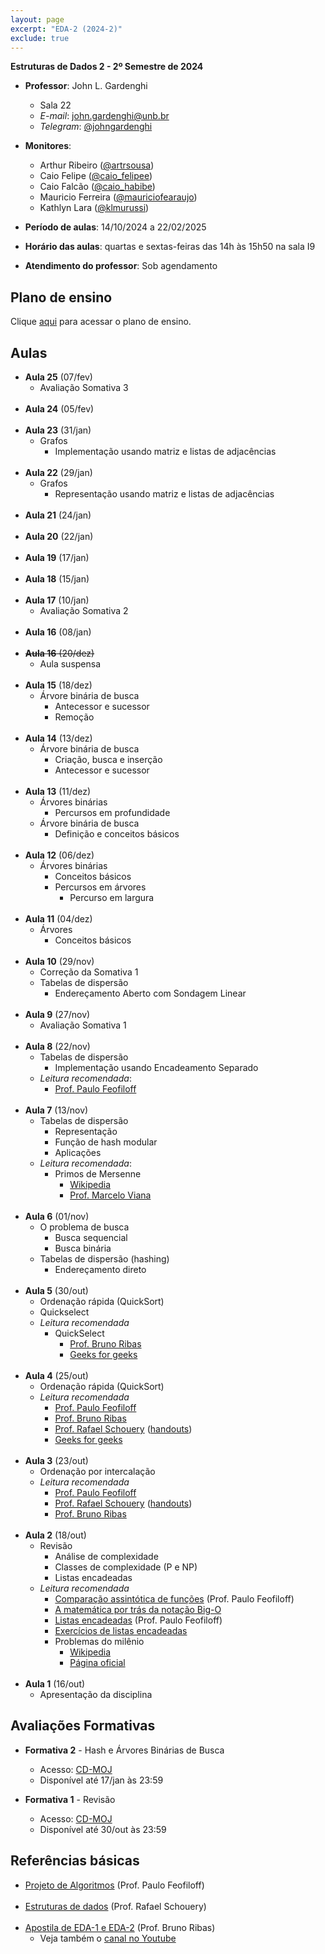 ```yaml
---
layout: page
excerpt: "EDA-2 (2024-2)"
exclude: true
---
```


**Estruturas de Dados 2 - 2º Semestre de 2024**

* **Professor**: John L. Gardenghi
  + Sala 22
  + *E-mail*: john.gardenghi@unb.br
  + *Telegram*: <a href="https://t.me/johngardenghi" target="_blank">@johngardenghi</a>

* **Monitores**:
  + Arthur Ribeiro (<a href="https://t.me/artrsousa" target="_blank">@artrsousa</a>)
  + Caio Felipe (<a href="https://t.me/caio_felipee" target="_blank">@caio_felipee</a>)
  + Caio Falcão (<a href="https://t.me/caio_habibe" target="_blank">@caio_habibe</a>)
  + Mauricio Ferreira (<a href="https://t.me/mauriciofearaujo" target="_blank">@mauriciofearaujo</a>)
  + Kathlyn Lara (<a href="https://t.me/klmurussi" target="_blank">@klmurussi</a>)

* **Período de aulas**: 14/10/2024 a 22/02/2025
* **Horário das aulas**: quartas e sextas-feiras das 14h às 15h50 na sala I9
* **Atendimento do professor**: Sob agendamento

## Plano de ensino

Clique <a href="plano_eda2_24_2.pdf" target="_blank">aqui</a> para acessar o plano de ensino.

## Aulas

* **Aula 25** (07/fev)
  + Avaliação Somativa 3
<br><br>
* **Aula 24** (05/fev)
<br><br>
* **Aula 23** (31/jan)
  + Grafos
    + Implementação usando matriz e listas de adjacências
<br><br>
* **Aula 22** (29/jan)
  + Grafos
    + Representação usando matriz e listas de adjacências
<br><br>
* **Aula 21** (24/jan)
<br><br>
* **Aula 20** (22/jan)
<br><br>
* **Aula 19** (17/jan)
<br><br>
* **Aula 18** (15/jan)
<br><br>
* **Aula 17** (10/jan)
  + Avaliação Somativa 2
<br><br>
* **Aula 16** (08/jan)
<br><br>
* ~~**Aula 16** (20/dez)~~
  + Aula suspensa
<br><br>
* **Aula 15** (18/dez)
  + Árvore binária de busca
    + Antecessor e sucessor
    + Remoção
<br><br>
* **Aula 14** (13/dez)
  + Árvore binária de busca
    + Criação, busca e inserção
    + Antecessor e sucessor
<br><br>
* **Aula 13** (11/dez)
  + Árvores binárias
    + Percursos em profundidade
  + Árvore binária de busca
    + Definição e conceitos básicos
<br><br>
* **Aula 12** (06/dez)
  + Árvores binárias
    + Conceitos básicos
    + Percursos em árvores
      + Percurso em largura
<br><br>
* **Aula 11** (04/dez)
  + Árvores
    + Conceitos básicos
<br><br>
* **Aula 10** (29/nov)
  + Correção da Somativa 1
  + Tabelas de dispersão
    + Endereçamento Aberto com Sondagem Linear
<br><br>
* **Aula 9** (27/nov)
  + Avaliação Somativa 1
<br><br>
* **Aula 8** (22/nov)
  + Tabelas de dispersão
    + Implementação usando Encadeamento Separado
  + *Leitura recomendada*:
    + <a href="https://www.ime.usp.br/~pf/algoritmos/aulas/hash.html" target="_blank">Prof. Paulo Feofiloff</a>
<br><br>    
* **Aula 7** (13/nov)
  + Tabelas de dispersão
    + Representação
    + Função de hash modular
    + Aplicações
  + *Leitura recomendada*:
    + Primos de Mersenne
      + <a href="https://pt.wikipedia.org/wiki/Primo_de_Mersenne" target="_blank">Wikipedia</a>
      + <a href="https://impa.br/noticias/numeros-primos-de-mersenne-visando-o-infinito/">Prof. Marcelo Viana</a>
<br><br>
* **Aula 6** (01/nov)
  + O problema de busca
    + Busca sequencial
    + Busca binária
  + Tabelas de dispersão (hashing)
    + Endereçamento direto
<br><br>
* **Aula 5** (30/out)
  + Ordenação rápida (QuickSort)
  + Quickselect
  + *Leitura recomendada*
    + QuickSelect
      + <a href="https://www.brunoribas.com.br/apostila-eda/quicksort.html#org1aec290" target="_blank">Prof. Bruno Ribas</a>
      + <a href="https://www.geeksforgeeks.org/quickselect-algorithm/" target="_blank">Geeks for geeks</a>
<br><br>
* **Aula 4** (25/out)
  + Ordenação rápida (QuickSort)
  + *Leitura recomendada*
    + <a href="">Prof. Paulo Feofiloff</a>
    + <a href="https://www.brunoribas.com.br/apostila-eda/quicksort.html" target="_blank">Prof. Bruno Ribas</a>
    + <a href="https://www.ic.unicamp.br/~rafael/slides/mc202/unidade20-ordenacao-merge-quick.pdf" target="_blank">Prof. Rafael Schouery</a> (<a href="https://www.ic.unicamp.br/~rafael/slides/mc202/unidade20-ordenacao-merge-quick-handout.pdf" target="_blank">handouts</a>)
    + <a href="https://www.geeksforgeeks.org/quick-sort/" target="_blank">Geeks for geeks</a>
<br><br>
* **Aula 3** (23/out)
  + Ordenação por intercalação
  + *Leitura recomendada*
    + <a href="https://www.ime.usp.br/~pf/algoritmos/aulas/mrgsrt.html" target="_blank">Prof. Paulo Feofiloff</a>
    + <a href="https://www.ic.unicamp.br/~rafael/slides/mc202/unidade20-ordenacao-merge-quick.pdf" target="_blank">Prof. Rafael Schouery</a> (<a href="https://www.ic.unicamp.br/~rafael/slides/mc202/unidade20-ordenacao-merge-quick-handout.pdf" target="_blank">handouts</a>)
    + <a href="https://www.brunoribas.com.br/apostila-eda/mergesort.html" target="_blank">Prof. Bruno Ribas</a>
<br><br>
* **Aula 2** (18/out)
  + Revisão
    + Análise de complexidade
    + Classes de complexidade (P e NP)
    + Listas encadeadas
  + *Leitura recomendada*
    + <a href="https://www.ime.usp.br/~pf/analise_de_algoritmos/aulas/Oh.html" target="_blank">Comparação assintótica de funções</a> (Prof. Paulo Feofiloff)
    + <a href="https://towardsdatascience.com/the-math-behind-big-o-and-other-asymptotic-notations-64487889f33f" target="_blank">A matemática por trás da notação Big-O</a>
    + <a href="https://www.ime.usp.br/~pf/algoritmos/aulas/lista.html" target="_blank">Listas encadeadas</a> (Prof. Paulo Feofiloff)
    + <a href="https://www.brunoribas.com.br/apostila-eda/lista-encadeada.html" target="_blank">Exercícios de listas encadeadas</a>
    + Problemas do milênio
      + <a href="https://pt.wikipedia.org/wiki/Problemas_do_Pr%C3%A9mio_Millennium" target="_blank">Wikipedia</a>
      + <a href="https://www.claymath.org/millennium-problems/" target="_blank">Página oficial</a>
<br><br>
* **Aula 1** (16/out)
  + Apresentação da disciplina

## Avaliações Formativas

* **Formativa 2** - Hash e Árvores Binárias de Busca
  + Acesso: <a href="https://moj.naquadah.com.br/cgi-bin/contest.sh/jl_eda2_f2_2024_2" target="_blank">CD-MOJ</a>
  + Disponível até 17/jan às 23:59

* **Formativa 1** - Revisão
  + Acesso: <a href="https://moj.naquadah.com.br/cgi-bin/contest.sh/jl_eda2_f1_2024_2" target="_blank">CD-MOJ</a>
  + Disponível até 30/out às 23:59

## Referências básicas

* <a href="https://www.ime.usp.br/~pf/algoritmos/index.html" target="_blank">Projeto de Algoritmos</a> (Prof. Paulo Feofiloff)
<br><br>
* <a href="https://www.ic.unicamp.br/~rafael/mc202.html" target="_blank">Estruturas de dados</a> (Prof. Rafael Schouery)
<br><br>
* <a href="https://www.brunoribas.com.br/apostila-eda/" target="_blank">Apostila de EDA-1 e EDA-2</a> (Prof. Bruno Ribas)
  + Veja também o <a href="https://www.youtube.com/@ProfBrunoRibas" target="_blank">canal no Youtube</a>
